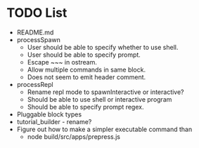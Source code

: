 # TODO List

* README.md
* processSpawn
  * User should be able to specify whether to use shell.
  * User should be able to specify prompt.
  * Escape ~~~ in ostream.
  * Allow multiple commands in same block.
  * Does not seem to emit header comment.
* processRepl
  * Rename repl mode to spawnInteractive or interactive?
  * Should be able to use shell or interactive program
  * Should be able to specify prompt regex.
* Pluggable block types
* tutorial_builder - rename?
* Figure out how to make a simpler executable command than
  * node build/src/apps/prepress.js

